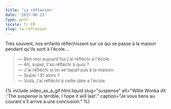 ```yaml
---
title: 'La réflexion'
date: '2017-06-23'
type: post
locale: fr_FR
slug: la-reflexion
---
```


Très souvent, nos enfants réfléchissent sur ce qui se passe à la maison pendant qu'ils sont à l'école…

<!-- more -->

> — Ben moi aujourd'hui j'ai réfléchi à l'école.  
> — Ah, super, t'as réfléchi à quoi ?  
> — J'ai réfléchi si on se tapait pas à la maison.  
> — Super ! Et alors ?  
> — Voilà, j'ai réfléchi à cette idée a l'école.

{% include video_as_a_gif.html.liquid
slug="suspense"
alt="Willie Wonka dit :'The suspense is terrible, I hope it will last'."
caption="Je vous tiens au courant s'il arrive à une conclusion."
%}
